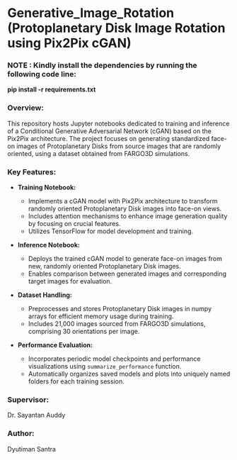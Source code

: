 # Generative_Image_Rotation (Protoplanetary Disk Image Rotation using Pix2Pix cGAN)

### NOTE : Kindly install the dependencies by running the following code line:
**pip install -r requirements.txt**

### Overview:
This repository hosts Jupyter notebooks dedicated to training and inference of a Conditional Generative Adversarial Network (cGAN) based on the Pix2Pix architecture. The project focuses on generating standardized face-on images of Protoplanetary Disks from source images that are randomly oriented, using a dataset obtained from FARGO3D simulations.

### Key Features:
- **Training Notebook:**
  - Implements a cGAN model with Pix2Pix architecture to transform randomly oriented Protoplanetary Disk images into face-on views.
  - Includes attention mechanisms to enhance image generation quality by focusing on crucial features.
  - Utilizes TensorFlow for model development and training.

- **Inference Notebook:**
  - Deploys the trained cGAN model to generate face-on images from new, randomly oriented Protoplanetary Disk images.
  - Enables comparison between generated images and corresponding target images for evaluation.

- **Dataset Handling:**
  - Preprocesses and stores Protoplanetary Disk images in numpy arrays for efficient memory usage during training.
  - Includes 21,000 images sourced from FARGO3D simulations, comprising 30 orientations per image.

- **Performance Evaluation:**
  - Incorporates periodic model checkpoints and performance visualizations using `summarize_performance` function.
  - Automatically organizes saved models and plots into uniquely named folders for each training session.


### Supervisor:
Dr. Sayantan Auddy 

### Author:
Dyutiman Santra
